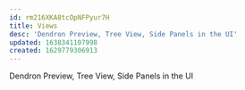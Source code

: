 ```yaml
---
id: rm216XKA8tcOpNFPyur7H
title: Views
desc: 'Dendron Preview, Tree View, Side Panels in the UI'
updated: 1638341107998
created: 1629779306913
---
```

Dendron Preview, Tree View, Side Panels in the UI